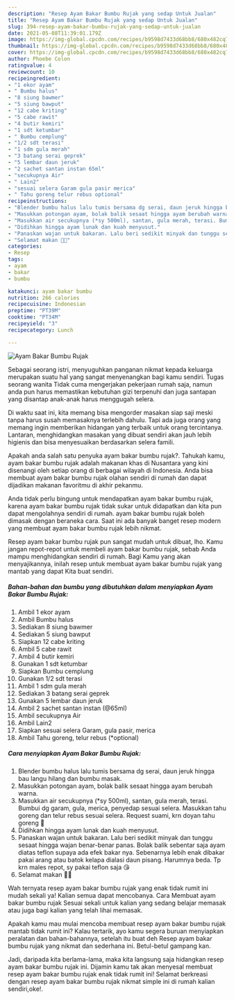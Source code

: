 ```yaml
---
description: "Resep Ayam Bakar Bumbu Rujak yang sedap Untuk Jualan"
title: "Resep Ayam Bakar Bumbu Rujak yang sedap Untuk Jualan"
slug: 394-resep-ayam-bakar-bumbu-rujak-yang-sedap-untuk-jualan
date: 2021-05-08T11:39:01.179Z
image: https://img-global.cpcdn.com/recipes/b9598d7433d68bb8/680x482cq70/ayam-bakar-bumbu-rujak-foto-resep-utama.jpg
thumbnail: https://img-global.cpcdn.com/recipes/b9598d7433d68bb8/680x482cq70/ayam-bakar-bumbu-rujak-foto-resep-utama.jpg
cover: https://img-global.cpcdn.com/recipes/b9598d7433d68bb8/680x482cq70/ayam-bakar-bumbu-rujak-foto-resep-utama.jpg
author: Phoebe Colon
ratingvalue: 4
reviewcount: 10
recipeingredient:
- "1 ekor ayam"
- " Bumbu halus"
- "8 siung bawmer"
- "5 siung bawput"
- "12 cabe kriting"
- "5 cabe rawit"
- "4 butir kemiri"
- "1 sdt ketumbar"
- " Bumbu cemplung"
- "1/2 sdt terasi"
- "1 sdm gula merah"
- "3 batang serai geprek"
- "5 lembar daun jeruk"
- "2 sachet santan instan 65ml"
- "secukupnya Air"
- " Lain2"
- "sesuai selera Garam gula pasir merica"
- " Tahu goreng telur rebus optional"
recipeinstructions:
- "Blender bumbu halus lalu tumis bersama dg serai, daun jeruk hingga bau langu hilang dan bumbu masak."
- "Masukkan potongan ayam, bolak balik sesaat hingga ayam berubah warna."
- "Masukkan air secukupnya (*sy 500ml), santan, gula merah, terasi. Bumbui dg garam, gula, merica, penyedap sesuai selera. Masukkan tahu goreng dan telur rebus sesuai selera. Request suami, krn doyan tahu goreng 🤭"
- "Didihkan hingga ayam lunak dan kuah menyusut."
- "Panaskan wajan untuk bakaran. Lalu beri sedikit minyak dan tunggu sesaat hingga wajan benar-benar panas. Bolak balik sebentar saja ayam diatas teflon supaya ada efek bakar nya. Sebenarnya lebih enak dibakar pakai arang atau batok kelapa dialasi daun pisang. Harumnya beda. Tp krn males repot, sy pakai teflon saja 😘"
- "Selamat makan 🍚🍗"
categories:
- Resep
tags:
- ayam
- bakar
- bumbu

katakunci: ayam bakar bumbu 
nutrition: 266 calories
recipecuisine: Indonesian
preptime: "PT39M"
cooktime: "PT34M"
recipeyield: "3"
recipecategory: Lunch

---
```



![Ayam Bakar Bumbu Rujak](https://img-global.cpcdn.com/recipes/b9598d7433d68bb8/680x482cq70/ayam-bakar-bumbu-rujak-foto-resep-utama.jpg)

Sebagai seorang istri, menyuguhkan panganan nikmat kepada keluarga merupakan suatu hal yang sangat menyenangkan bagi kamu sendiri. Tugas seorang  wanita Tidak cuma mengerjakan pekerjaan rumah saja, namun anda pun harus memastikan kebutuhan gizi terpenuhi dan juga santapan yang disantap anak-anak harus menggugah selera.

Di waktu  saat ini, kita memang bisa mengorder masakan siap saji meski tanpa harus susah memasaknya terlebih dahulu. Tapi ada juga orang yang memang ingin memberikan hidangan yang terbaik untuk orang tercintanya. Lantaran, menghidangkan masakan yang dibuat sendiri akan jauh lebih higienis dan bisa menyesuaikan berdasarkan selera famili. 



Apakah anda salah satu penyuka ayam bakar bumbu rujak?. Tahukah kamu, ayam bakar bumbu rujak adalah makanan khas di Nusantara yang kini disenangi oleh setiap orang di berbagai wilayah di Indonesia. Anda bisa membuat ayam bakar bumbu rujak olahan sendiri di rumah dan dapat dijadikan makanan favoritmu di akhir pekanmu.

Anda tidak perlu bingung untuk mendapatkan ayam bakar bumbu rujak, karena ayam bakar bumbu rujak tidak sukar untuk didapatkan dan kita pun dapat mengolahnya sendiri di rumah. ayam bakar bumbu rujak boleh dimasak dengan beraneka cara. Saat ini ada banyak banget resep modern yang membuat ayam bakar bumbu rujak lebih nikmat.

Resep ayam bakar bumbu rujak pun sangat mudah untuk dibuat, lho. Kamu jangan repot-repot untuk membeli ayam bakar bumbu rujak, sebab Anda mampu menghidangkan sendiri di rumah. Bagi Kamu yang akan menyajikannya, inilah resep untuk membuat ayam bakar bumbu rujak yang mantab yang dapat Kita buat sendiri.

<!--inarticleads1-->

##### Bahan-bahan dan bumbu yang dibutuhkan dalam menyiapkan Ayam Bakar Bumbu Rujak:

1. Ambil 1 ekor ayam
1. Ambil  Bumbu halus
1. Sediakan 8 siung bawmer
1. Sediakan 5 siung bawput
1. Siapkan 12 cabe kriting
1. Ambil 5 cabe rawit
1. Ambil 4 butir kemiri
1. Gunakan 1 sdt ketumbar
1. Siapkan  Bumbu cemplung
1. Gunakan 1/2 sdt terasi
1. Ambil 1 sdm gula merah
1. Sediakan 3 batang serai geprek
1. Gunakan 5 lembar daun jeruk
1. Ambil 2 sachet santan instan (@65ml)
1. Ambil secukupnya Air
1. Ambil  Lain2
1. Siapkan sesuai selera Garam, gula pasir, merica
1. Ambil  Tahu goreng, telur rebus (*optional)




<!--inarticleads2-->

##### Cara menyiapkan Ayam Bakar Bumbu Rujak:

1. Blender bumbu halus lalu tumis bersama dg serai, daun jeruk hingga bau langu hilang dan bumbu masak.
1. Masukkan potongan ayam, bolak balik sesaat hingga ayam berubah warna.
1. Masukkan air secukupnya (*sy 500ml), santan, gula merah, terasi. Bumbui dg garam, gula, merica, penyedap sesuai selera. Masukkan tahu goreng dan telur rebus sesuai selera. Request suami, krn doyan tahu goreng 🤭
1. Didihkan hingga ayam lunak dan kuah menyusut.
1. Panaskan wajan untuk bakaran. Lalu beri sedikit minyak dan tunggu sesaat hingga wajan benar-benar panas. Bolak balik sebentar saja ayam diatas teflon supaya ada efek bakar nya. Sebenarnya lebih enak dibakar pakai arang atau batok kelapa dialasi daun pisang. Harumnya beda. Tp krn males repot, sy pakai teflon saja 😘
1. Selamat makan 🍚🍗




Wah ternyata resep ayam bakar bumbu rujak yang enak tidak rumit ini mudah sekali ya! Kalian semua dapat mencobanya. Cara Membuat ayam bakar bumbu rujak Sesuai sekali untuk kalian yang sedang belajar memasak atau juga bagi kalian yang telah lihai memasak.

Apakah kamu mau mulai mencoba membuat resep ayam bakar bumbu rujak mantab tidak rumit ini? Kalau tertarik, ayo kamu segera buruan menyiapkan peralatan dan bahan-bahannya, setelah itu buat deh Resep ayam bakar bumbu rujak yang nikmat dan sederhana ini. Betul-betul gampang kan. 

Jadi, daripada kita berlama-lama, maka kita langsung saja hidangkan resep ayam bakar bumbu rujak ini. Dijamin kamu tak akan menyesal membuat resep ayam bakar bumbu rujak enak tidak rumit ini! Selamat berkreasi dengan resep ayam bakar bumbu rujak nikmat simple ini di rumah kalian sendiri,oke!.

